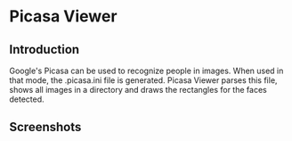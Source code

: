 Picasa Viewer
=
Introduction
-
Google's Picasa can be used to recognize people in images. When used in that mode, the .picasa.ini file is generated. Picasa Viewer parses this file, shows all images in a directory and draws the rectangles for the faces detected. 

Screenshots
-
<center>
<img src="http://i.imgur.com/ZZzWrNL.png" title="Hosted by imgur.com" alt="" />&nbsp; &nbsp; &nbsp; &nbsp; &nbsp; <img src="http://i.imgur.com/xEe8Crq.png" title="Hosted by imgur.com" alt="" />
</center>